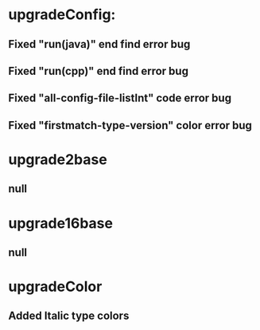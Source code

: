 **upgradeConfig:**
===
Fixed "run(java)" end find error bug
---
Fixed "run(cpp)" end find error bug
---
Fixed "all-config-file-listInt" code error bug
---
Fixed "firstmatch-type-version" color error bug
---
**upgrade2base**
===
null
---
**upgrade16base**
===
null
---
**upgradeColor**
===
Added Italic type colors
---
